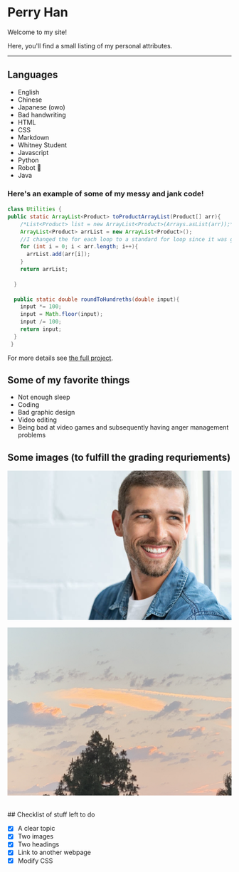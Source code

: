 # Perry Han
Welcome to my site!

Here, you'll find a small listing of my personal attributes.

---

<button onclick="topFunction()" id="topButton" title="Go to top">Back to top</button>
<style>
  #topButton {
      display: none; /* Hidden by default */
      position: fixed; /* Fixed/sticky position */
      bottom: 20px; /* Place the button at the bottom of the page */
      right: 30px; /* Place the button 30px from the right */
      z-index: 99; /* Make sure it does not overlap */
      border: none; /* Remove borders */
      outline: none; /* Remove outline */
      background-color: #ffffff;
      opacity: 0.6;/
      color: white; /* Text color */
      cursor: pointer; /* Add a mouse pointer on hover */
      padding: 15px; /* Some padding */
      border-radius: 5px; /* Rounded corners */
      font-size: 18px; /* Increase font size */
      -webkit-transition: opacity 2s ease-in;
      -moz-transition: opacity 2s ease-in;       
      -o-transition: opacity 2s ease-in;
      -ms-transition: opacity 2s ease-in;
      transition: opacity 2s ease-in;
    }
    #topButton button.load {
    opacity: 1;
    } 

    #topButton:hover {
      background-color: #555; /* Add a dark-grey background on hover */
    }
</style>
<script>
    topBtn = document.getElementById("topButton");

    // When the user scrolls down 20px from the top of the document, show the button
    window.onscroll = function() {scrollFunction()};

    const scrollFunction = () => {
      if (document.body.scrollTop > 20 || document.documentElement.scrollTop > 20) {
        topBtn.style.display = "block";
      } else {
        topBtn.style.display = "none";
      }
    }

    // When the user clicks on the button, scroll to the top of the document
    const topFunction = () => {
      document.body.scrollTop = 0; // For Safari
      document.documentElement.scrollTop = 0; // For Chrome, Firefox, IE and Opera
    }
</script>

## Languages

- English
- Chinese
- Japanese (owo)
- Bad handwriting
- HTML
- CSS
- Markdown
- Whitney Student
- Javascript
- Python
- Robot 🤖
- Java

### Here's an example of some of my messy and jank code!
``` java
class Utilities {
public static ArrayList<Product> toProductArrayList(Product[] arr){
    /*List<Product> list = new ArrayList<Product>(Arrays.asList(arr));*/
    ArrayList<Product> arrList = new ArrayList<Product>();
    //I changed the for each loop to a standard for loop since it was giving me a for issues and flooding the array with null
    for (int i = 0; i < arr.length; i++){
      arrList.add(arr[i]);
    }
    return arrList;

  }

  public static double roundToHundreths(double input){
    input *= 100;
    input = Math.floor(input);
    input /= 100;
    return input;
  }
 }
```

For more details see [the full project](https://replit.com/@PerryHan/Store-Finished#Main.java).

## Some of my favorite things

- Not enough sleep
- Coding
- Bad graphic design
- Video editing
- Being bad at video games and subsequently having anger management problems

## Some images (to fulfill the grading requriements)

![Random Smiling Guy](/assets/images/istockphoto-1158245623-612x612.jpg)

![Pretty Sky](/assets/images/IMG-4661.jpg)

<br>
## Checklist of stuff left to do

- [x] A clear topic
- [x] Two images
- [x] Two headings
- [x] Link to another webpage
- [x] Modify CSS  

